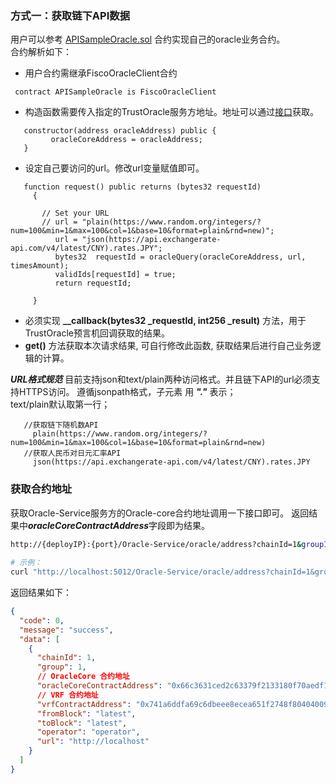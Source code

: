  ### 方式一：获取链下API数据
  用户可以参考 [APISampleOracle.sol](./contracts/0.4/sol-0.4/oracle/APISampleOracle.sol) 合约实现自己的oracle业务合约。  
  合约解析如下：         
  - 用户合约需继承FiscoOracleClient合约
   ```
    contract APISampleOracle is FiscoOracleClient
   ``` 
  - 构造函数需要传入指定的TrustOracle服务方地址。地址可以通过[接口](./develop.md/#api_get)获取。  
   ```
      constructor(address oracleAddress) public {  
            oracleCoreAddress = oracleAddress;      
      }  
   ```       
  - 设定自己要访问的url。修改url变量赋值即可。  
  
   ```
      function request() public returns (bytes32 requestId)
        {
    
          // Set your URL
          // url = "plain(https://www.random.org/integers/?num=100&min=1&max=100&col=1&base=10&format=plain&rnd=new)";
             url = "json(https://api.exchangerate-api.com/v4/latest/CNY).rates.JPY";
             bytes32  requestId = oracleQuery(oracleCoreAddress, url, timesAmount);
             validIds[requestId] = true;
             return requestId;
              
        }
   ```
  - 必须实现 **__callback(bytes32 _requestId, int256 _result)** 方法，用于TrustOracle预言机回调获取的结果。  
  - **get()** 方法获取本次请求结果, 可自行修改此函数, 获取结果后进行自己业务逻辑的计算。  
  
     
   ***URL格式规范***
   目前支持json和text/plain两种访问格式。并且链下API的url必须支持HTTPS访问。
   遵循jsonpath格式，子元素 用 ***"."*** 表示；     
   text/plain默认取第一行；
  ``` 
     //获取链下随机数API
       plain(https://www.random.org/integers/?num=100&min=1&max=100&col=1&base=10&format=plain&rnd=new)
     //获取人民币对日元汇率API 
       json(https://api.exchangerate-api.com/v4/latest/CNY).rates.JPY
  ``` 
    
   


<span id="api_get" />

### 获取合约地址
 
  获取Oracle-Service服务方的Oracle-core合约地址调用一下接口即可。
  返回结果中***oracleCoreContractAddress***字段即为结果。
```Bash
http://{deployIP}:{port}/Oracle-Service/oracle/address?chainId=1&groupId=1
    
# 示例：
curl "http://localhost:5012/Oracle-Service/oracle/address?chainId=1&groupId=1"
```

返回结果如下：

```json
{
  "code": 0,
  "message": "success",
  "data": [
    {
      "chainId": 1,
      "group": 1,
      // OracleCore 合约地址
      "oracleCoreContractAddress": "0x66c3631ced2c63379f2133180f70aedf1d728869",
      // VRF 合约地址
      "vrfContractAddress": "0x741a6ddfa69c6dbeee8ecea651f2748f80404009",
      "fromBlock": "latest",
      "toBlock": "latest",
      "operator": "operator",
      "url": "http://localhost"
    }
  ]
}